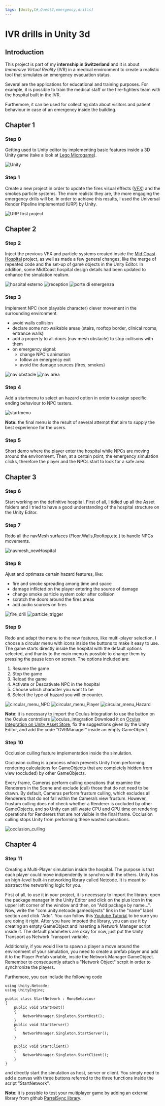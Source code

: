 ```yaml
---
tags: [Unity,C#,Quest2,emergency,drills]
---
```

# IVR drills in Unity 3d

## Introduction
This project is part of my **internship in Switzerland** and it is about _Immersive Virtual Reality_ (IVR) in a medical environment to create a realistic tool that simulates an emergency evacuation status. 

Several are the applications for educational and training purposes. For example, it is possible to train the medical staff or the fire\-fighters team with the hospital built in the IVR. 

Furthemore, it can be used for collecting data about visitors and patient behaviour in case of an emergency inside the building.


## Chapter 1

### Step 0
Getting used to Unity editor by implementing basic features inside a 3D Unity game (take a look at [Lego Microgame](https://learn.unity.com/project/lego-template)).

![Unity](/assets/img/unity.png)

### Step 1
Create a new project in order to update the fires visual effects ([VFX](https://unity.com/visual-effect-graph)) and the smokes particle systems. The more realistc they are, the more engaging the emergency drills will be. In order to achieve this results, I used the Universal Render Pipeline implemented (URP) by Unity.

![URP first project](/assets/img/test_URP_fire_flood.png)

## Chapter 2

### Step 2
Inject the previous VFX and particle systems created inside the [Mid Coast Hospital](https://www.midcoasthealth.com/) project, as well as made a few general changes, like the merge of repeated code and the set\-up of game objects in the Unity Editor.
In addition, some MidCoast hospital design details had been updated to enhance the simulation realism.

![hospital esterno](/assets/img/mid-coast-hospital.png)
![reception](/assets/img/mid-coast-hospital-reception.png)
![porte di emergenza](/assets/img/mid-coast-hospital-porte-emergenza.png)

### Step 3
Implement NPC (non playable character) clever movement in the surrounding environment.
  
  - avoid walls collision
  - declare some not\-walkable areas (stairs, rooftop border, clinical rooms, entrance walls)
  - add a property to all doors (nav mesh obstacle) to stop collisons with them
  - on emergency signal:
    - change NPC's animation 
    - follow an emergency exit
    - avoid the damage sources (fires, smokes)

![nav obstacle](/assets/img/mid-coast-hospital-nav-mesh-obstacle.png)
![nav area](/assets/img/mid-coast-hospital-navigation-area.png)

### Step 4
Add a startmenu to select an hazard option in order to assign specific ending behaviour to NPC testers.

![startmenu](/assets/img/main-menu.png)

**Note:** the final menu is the result of several attempt that aim to supply the best experience for the users.

### Step 5
Short demo where the player enter the hospital while NPCs are moving around the environment. Then, at a certain point, the emergency simulation clicks, therefore the player and the NPCs start to look for a safe area.

## Chapter 3

### Step 6 
Start working on the definitive hospital. First of all, I tidied up all the Asset folders and I tried to have a good understanding of the hospital structure on the Unity Editor.

### Step 7
Redo all the navMesh surfaces (Floor,Walls,Rooftop,etc.) to handle NPCs movements.

![navmesh_newHospital](/assets/img/navmesh_hospital.png)

### Step 8
Ajust and optimaze certain hazard features, like: 
  - fire and smoke spreading among time and space
  - damage inflicted on the player entering the source of damage
  - change smoke particle system color after collision
  - scratch the doors around the fires areas
  - add audio sources on fires

![fire_drill](/assets/img/Unity-IVR-emergency-drills/hospital-fire-drill.png)
![particle_trigger](/assets/img/Unity-IVR-emergency-drills/particle_system_trigger1.png)

### Step 9 
Redo and adapt the menu to the new features, like multi\-player selection. I choose a circular menu with icons inside the buttons to make it easy to use. The game starts directly inside the hospital with the default options selected, and thanks to the main menu is possible to change them by pressing the pause icon on screen. The options included are:
  1. Resume the game
  2. Stop the game
  3. Reload the game
  4. Activate or Descativate NPC in the hospital
  5. Choose which character you want to be 
  6. Select the type of hazard you will encounter.

![circular_menu_NPC](/assets/img/Unity-IVR-emergency-drills/hospital-circular-menu.png)
![circular_menu_Player](/assets/img/Unity-IVR-emergency-drills/hospital-circular-menu1.png)
![circular_menu_Hazard](/assets/img/Unity-IVR-emergency-drills/hospital-circular-menu2.png)

**Note**: it is necessary to import the Oculus Integration to use the button on the Oculus controllers
![oculus_integration](/assets/img/Unity-IVR-emergency-drills/oculus-integration-package.png)
Download it on [Oculus Integration on Unity Asset Store](https://assetstore.unity.com/packages/tools/integration/oculus-integration-82022), fix the suggestions given by the Unity Editor, and add the code "OVRManager" inside an empty GameObject.

### Step 10
Occlusion culling feature implementation inside the simulation. 

Occlusion culling is a process which prevents Unity from performing rendering calculations for GameObjects that are completely hidden from view (occluded) by other GameObjects.

Every frame, Cameras perform culling operations that examine the Renderers in the Scene
and exclude (cull) those that do not need to be drawn. By default, Cameras perform frustum culling, which excludes all Renderers that do not fall within the Camera’s view frustum. However, frustum culling does not check whether a Renderer is occluded by other GameObjects, and so Unity can still waste CPU and GPU time on rendering operations for Renderers that are not visible in the final frame. Occlusion culling stops Unity from performing these wasted operations.

![occlusion_culling](/assets/img/Unity-IVR-emergency-drills/hospital-occlusion_culling.png)

## Chapter 4

### Step 11
Creating a Multi-Player simulation inside the hospital. The purpose is that each player could move indipendently in synchro with the others. 
Unity has an high-level built-in networking library called Netcode. It is meant to abstract the networking logic for you.

First of all, to use it in your project, it is necessary to import the library: open the package manager in the Unity Editor and click on the plus icon in the upper left corner of the window and then, on "Add package by name...". Now, write the "com.unity.netcode.gameobjects" link in the "name" label section and click "Add".
You can follow this [Youtube Tutorial](https://www.youtube.com/watch?v=swIM2z6Foxk) to be sure you are doing it right.
After you have impoted the library, you can use it by creating an empty GameObject and inserting a Network Manager script inside it. The default parameters are okay for now, just put the Unity Transport as Network Transport variable.

Additionaly, if you would like to spawn a player a move around the environment of your simulation, you need to create a prefab player and add it to the Player Prefab variable, inside the Network Manager GameObject. Remember to consequently attach a "Network Object" scrpit in order to synchronize the players. 

Furthemore, you can include the following code 
```
using Unity.Netcode;
using UnityEngine;

public class StartNetwork : MonoBehaviour
{
    public void StartHost()
    {
        NetworkManager.Singleton.StartHost();
    }
    public void StartServer()
    {
        NetworkManager.Singleton.StartServer();
    }

    public void StartClient()
    {
        NetworkManager.Singleton.StartClient();
    }
}
```
and directly start the simulation as host, server or client. You simply need to add a canvas with three buttons referred to the three functions inside the script "StartNetwork".

**Note**: it is possible to test your multiplayer game by adding an external library from github [ParrelSync library](https://github.com/VeriorPies/ParrelSync).

